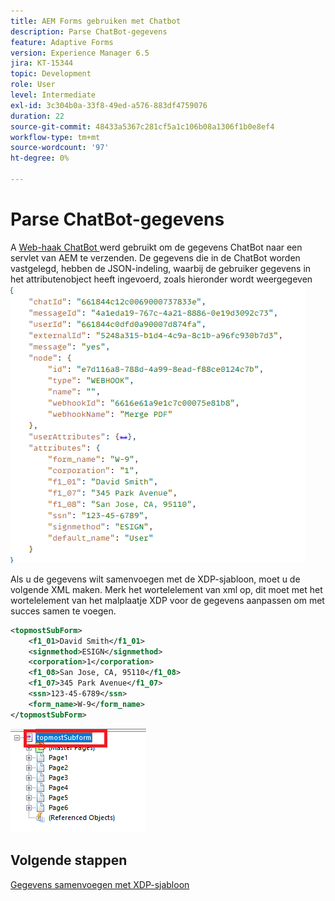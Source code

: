 ```yaml
---
title: AEM Forms gebruiken met Chatbot
description: Parse ChatBot-gegevens
feature: Adaptive Forms
version: Experience Manager 6.5
jira: KT-15344
topic: Development
role: User
level: Intermediate
exl-id: 3c304b0a-33f8-49ed-a576-883df4759076
duration: 22
source-git-commit: 48433a5367c281cf5a1c106b08a1306f1b0e8ef4
workflow-type: tm+mt
source-wordcount: '97'
ht-degree: 0%

---
```


# Parse ChatBot-gegevens

A [ Web-haak ChatBot ](https://www.chatbot.com/help/webhooks/what-are-webhooks/) werd gebruikt om de gegevens ChatBot naar een servlet van AEM te verzenden.
De gegevens die in de ChatBot worden vastgelegd, hebben de JSON-indeling, waarbij de gebruiker gegevens in het attributenobject heeft ingevoerd, zoals hieronder wordt weergegeven
![ chatbot-data ](assets/chat-bot-data.png)

Als u de gegevens wilt samenvoegen met de XDP-sjabloon, moet u de volgende XML maken. Merk het wortelelement van xml op, dit moet met het wortelelement van het malplaatje XDP voor de gegevens aanpassen om met succes samen te voegen.


```xml
<topmostSubForm>
    <f1_01>David Smith</f1_01>
    <signmethod>ESIGN</signmethod>
    <corporation>1</corporation>
    <f1_08>San Jose, CA, 95110</f1_08>
    <f1_07>345 Park Avenue</f1_07>
    <ssn>123-45-6789</ssn>
    <form_name>W-9</form_name>
</topmostSubForm>
```

![ xdp-malplaatje ](assets/xdp-template.png)

## Volgende stappen

[Gegevens samenvoegen met XDP-sjabloon](./merge-data-with-template.md)
